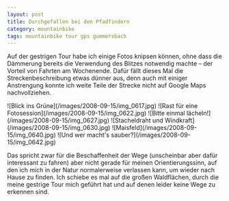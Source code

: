 ```yaml
---
layout: post
title: Durchgefallen bei den Pfadfindern
category: mountainbike
tags: mountainbike tour gps gummersbach
---
```


Auf der gestrigen Tour habe ich einige Fotos knipsen können, ohne dass die Dämmerung bereits die Verwendung des Blitzes notwendig machte – der Vorteil von Fahrten am Wochenende. Dafür fällt dieses Mal die Streckenbeschreibung etwas dünner aus, denn auch mit einiger Anstrengung konnte ich weite Teile der Strecke nicht auf Google Maps nachvollziehen.

<div class="gallery" markdown="1">
![Blick ins Grüne](/images/2008-09-15/img_0617.jpg)
![Rast für eine Fotosession](/images/2008-09-15/img_0622.jpg)
![Bitte einmal lächeln!](/images/2008-09-15/img_0627.jpg)
![Stacheldraht und Windkraft](/images/2008-09-15/img_0630.jpg)
![Maisfeld](/images/2008-09-15/img_0640.jpg)
![Und wer macht's sauber?](/images/2008-09-15/img_0642.jpg)
</div>

Das spricht zwar für die Beschaffenheit der Wege (unscheinbar aber dafür interessant zu fahren) aber nicht gerade für meinen Orientierungssinn, auf den ich mich in der Natur normalerweise verlassen kann, um wieder nach Hause zu finden. Ich schiebe es mal auf die großen Waldflächen, durch die meine gestrige Tour mich geführt hat und auf denen leider keine Wege zu erkennen sind.
